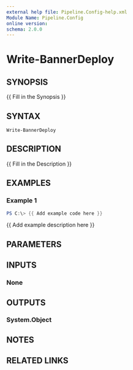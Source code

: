 ```yaml
---
external help file: Pipeline.Config-help.xml
Module Name: Pipeline.Config
online version:
schema: 2.0.0
---
```


# Write-BannerDeploy

## SYNOPSIS
{{ Fill in the Synopsis }}

## SYNTAX

```
Write-BannerDeploy
```

## DESCRIPTION
{{ Fill in the Description }}

## EXAMPLES

### Example 1
```powershell
PS C:\> {{ Add example code here }}
```

{{ Add example description here }}

## PARAMETERS

## INPUTS

### None
## OUTPUTS

### System.Object
## NOTES

## RELATED LINKS
